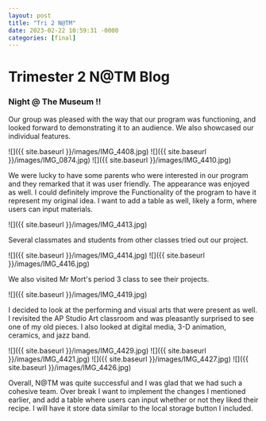 ```yaml
---
layout: post
title: "Tri 2 N@TM"
date: 2023-02-22 10:59:31 -0000
categories: [final]
---
```

# Trimester 2 N@TM Blog

### Night @ The Museum !!

Our group was pleased with the way that our program was functioning, and looked forward to demonstrating it to an audience. We also showcased our individual features.

![]({{ site.baseurl }}/images/IMG_4408.jpg)
![]({{ site.baseurl }}/images/IMG_0874.jpg)
![]({{ site.baseurl }}/images/IMG_4410.jpg)

We were lucky to have some parents who were interested in our program and they remarked that it was user friendly. The appearance was enjoyed as well. I could definitely improve the Functionality of the program to have it represent my original idea. I want to add a table as well, likely a form, where users can input materials.

![]({{ site.baseurl }}/images/IMG_4413.jpg)

Several classmates and students from other classes tried out our project. 

![]({{ site.baseurl }}/images/IMG_4414.jpg)
![]({{ site.baseurl }}/images/IMG_4416.jpg)

We also visited Mr Mort's period 3 class to see their projects.

![]({{ site.baseurl }}/images/IMG_4419.jpg)

I decided to look at the performing and visual arts that were present as well. I revisited the AP Studio Art classroom and was pleasantly surprised to see one of my old pieces. I also looked at digital media, 3-D animation, ceramics, and jazz band. 

![]({{ site.baseurl }}/images/IMG_4429.jpg)
![]({{ site.baseurl }}/images/IMG_4421.jpg)
![]({{ site.baseurl }}/images/IMG_4427.jpg)
![]({{ site.baseurl }}/images/IMG_4426.jpg)

Overall, N@TM was quite successful and I was glad that we had such a cohesive team. Over break I want to implement the changes I mentioned earlier, and add a table where users can input whether or not they liked their recipe. I will have it store data similar to the local storage button I included.

